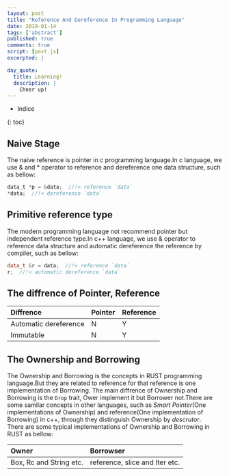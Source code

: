 ```yaml
---
layout: post
title: "Reference And Dereference In Programming Language"
date: 2019-01-14
tags: ['abstract']
published: true
comments: true
script: [post.js]
excerpted: |

day_quote:
  title: Learning!
  description: |
    Cheer up!
---
```


* Indice

{: toc}

## Naive Stage

The naive reference is pointer in c programming language.In c language, we use & and * operator to reference and dereference one data structure, such as bellow:</br>

```c
data_t *p = &data;  //!< reference `data`
*data;  //!< dereference `data`
```

## Primitive reference type

The modern programming language not recommend pointer but independent reference type.In c++ language, we use & operator to reference data structure and automatic dereference the reference by compiler, such as bellow:</br>

```c++
data_t &r = data;  //!< reference `data`
r;  //!< automatic dereference `data`
```

## The diffrence of Pointer, Reference

|Diffrence            |Pointer|Reference|
|:--                  |:--    |:--      |
|Automatic dereference|N      |Y        |
|Immutable            |N      |Y        |

## The Ownership and Borrowing

The Ownership and Borrowing is the concepts in RUST programming language.But they are related to reference for that reference is one implementation of Borrowing.
The main diffrence of Ownership and Borrowing is the `Drop` trait, Ower implement it but Borrower not.There are some samilar concepts in other languages, such as *Smart Pointer*(One implementations of Ownership) and reference(One implementation of Borrowing) in c++, through they distinguish Ownership by *descrutor*.</br>
There are some typical implementations of Ownership and Borrowing in RUST as bellow:</br>

|Owner                  |Borrowser                     |
|:--                    |:--                           |
|Box, Rc and String etc.|reference, slice and Iter etc.|